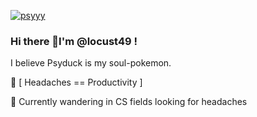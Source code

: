 [![psyyy](https://i.imgur.com/yX8qwnz.gif) ](https://github.com/locust49/locust49/blob/main/README.md)

### Hi there 👋I'm @locust49 !

I believe Psyduck is my soul-pokemon.

🌱 [ Headaches == Productivity ]

🌱 Currently wandering in CS fields looking for headaches 
